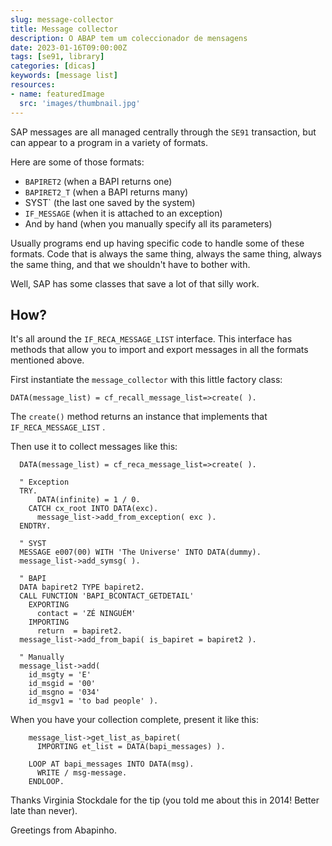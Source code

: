 ```yaml
---
slug: message-collector
title: Message collector
description: O ABAP tem um coleccionador de mensagens
date: 2023-01-16T09:00:00Z
tags: [se91, library]
categories: [dicas]
keywords: [message list]
resources:
- name: featuredImage
  src: 'images/thumbnail.jpg'
---
```


SAP messages are all managed centrally through the `SE91` transaction, but can appear to a program in a variety of formats.

<!--more-->

Here are some of those formats:

- `BAPIRET2` (when a BAPI returns one)
- `BAPIRET2_T` (when a BAPI returns many)
- SYST` (the last one saved by the system)
- `IF_MESSAGE` (when it is attached to an exception)
- And by hand (when you manually specify all its parameters)

Usually programs end up having specific code to handle some of these formats. Code that is always the same thing, always the same thing, always the same thing, and that we shouldn't have to bother with.

Well, SAP has some classes that save a lot of that silly work.

## How?

It's all around the `IF_RECA_MESSAGE_LIST` interface. This interface has methods that allow you to import and export messages in all the formats mentioned above.

First instantiate the `message_collector` with this little factory class:

```abap
DATA(message_list) = cf_recall_message_list=>create( ).
```

The `create()` method returns an instance that implements that `IF_RECA_MESSAGE_LIST` .

Then use it to collect messages like this:


```abap
  DATA(message_list) = cf_reca_message_list=>create( ).

  " Exception
  TRY.
      DATA(infinite) = 1 / 0.
    CATCH cx_root INTO DATA(exc).
      message_list->add_from_exception( exc ).
  ENDTRY.

  " SYST
  MESSAGE e007(00) WITH 'The Universe' INTO DATA(dummy).
  message_list->add_symsg( ).

  " BAPI
  DATA bapiret2 TYPE bapiret2.
  CALL FUNCTION 'BAPI_BCONTACT_GETDETAIL'
    EXPORTING
      contact = 'ZÉ NINGUÉM'
    IMPORTING
      return  = bapiret2.
  message_list->add_from_bapi( is_bapiret = bapiret2 ).

  " Manually
  message_list->add(
    id_msgty = 'E'
    id_msgid = '00'
    id_msgno = '034'
    id_msgv1 = 'to bad people' ).
```

When you have your collection complete, present it like this:

```abap
    message_list->get_list_as_bapiret(
      IMPORTING et_list = DATA(bapi_messages) ).

    LOOP AT bapi_messages INTO DATA(msg).
      WRITE / msg-message.
    ENDLOOP.
```

Thanks Virginia Stockdale for the tip (you told me about this in 2014! Better late than never).

Greetings from Abapinho.
